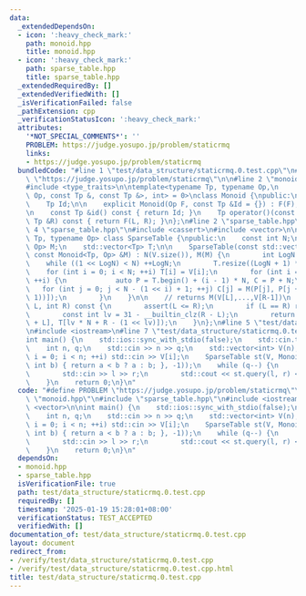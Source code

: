 ```yaml
---
data:
  _extendedDependsOn:
  - icon: ':heavy_check_mark:'
    path: monoid.hpp
    title: monoid.hpp
  - icon: ':heavy_check_mark:'
    path: sparse_table.hpp
    title: sparse_table.hpp
  _extendedRequiredBy: []
  _extendedVerifiedWith: []
  _isVerificationFailed: false
  _pathExtension: cpp
  _verificationStatusIcon: ':heavy_check_mark:'
  attributes:
    '*NOT_SPECIAL_COMMENTS*': ''
    PROBLEM: https://judge.yosupo.jp/problem/staticrmq
    links:
    - https://judge.yosupo.jp/problem/staticrmq
  bundledCode: "#line 1 \"test/data_structure/staticrmq.0.test.cpp\"\n#define PROBLEM\
    \ \"https://judge.yosupo.jp/problem/staticrmq\"\n\n#line 2 \"monoid.hpp\"\n\n\
    #include <type_traits>\n\ntemplate<typename Tp, typename Op,\n         std::enable_if_t<std::is_invocable_r_v<Tp,\
    \ Op, const Tp &, const Tp &>, int> = 0>\nclass Monoid {\npublic:\n    Op F;\n\
    \    Tp Id;\n\n    explicit Monoid(Op F, const Tp &Id = {}) : F(F), Id(Id) {}\n\
    \n    const Tp &id() const { return Id; }\n    Tp operator()(const Tp &L, const\
    \ Tp &R) const { return F(L, R); }\n};\n#line 2 \"sparse_table.hpp\"\n\n#line\
    \ 4 \"sparse_table.hpp\"\n#include <cassert>\n#include <vector>\n\ntemplate<typename\
    \ Tp, typename Op> class SparseTable {\npublic:\n    const int N;\n    const Monoid<Tp,\
    \ Op> M;\n    std::vector<Tp> T;\n\n    SparseTable(const std::vector<Tp> &V,\
    \ const Monoid<Tp, Op> &M) : N(V.size()), M(M) {\n        int LogN = 0;\n    \
    \    while ((1 << LogN) < N) ++LogN;\n        T.resize((LogN + 1) * N);\n    \
    \    for (int i = 0; i < N; ++i) T[i] = V[i];\n        for (int i = 1; i <= LogN;\
    \ ++i) {\n            auto P = T.begin() + (i - 1) * N, C = P + N;\n         \
    \   for (int j = 0; j < N - (1 << i) + 1; ++j) C[j] = M(P[j], P[j + (1 << (i -\
    \ 1))]);\n        }\n    }\n\n    // returns M(V[L],...,V[R-1])\n    Tp query(int\
    \ L, int R) const {\n        assert(L <= R);\n        if (L == R) return M.id();\n\
    \        const int lv = 31 - __builtin_clz(R - L);\n        return M(T[lv * N\
    \ + L], T[lv * N + R - (1 << lv)]);\n    }\n};\n#line 5 \"test/data_structure/staticrmq.0.test.cpp\"\
    \n#include <iostream>\n#line 7 \"test/data_structure/staticrmq.0.test.cpp\"\n\n\
    int main() {\n    std::ios::sync_with_stdio(false);\n    std::cin.tie(nullptr);\n\
    \    int n, q;\n    std::cin >> n >> q;\n    std::vector<int> V(n);\n    for (int\
    \ i = 0; i < n; ++i) std::cin >> V[i];\n    SparseTable st(V, Monoid([](int a,\
    \ int b) { return a < b ? a : b; }, -1));\n    while (q--) {\n        int l, r;\n\
    \        std::cin >> l >> r;\n        std::cout << st.query(l, r) << '\\n';\n\
    \    }\n    return 0;\n}\n"
  code: "#define PROBLEM \"https://judge.yosupo.jp/problem/staticrmq\"\n\n#include\
    \ \"monoid.hpp\"\n#include \"sparse_table.hpp\"\n#include <iostream>\n#include\
    \ <vector>\n\nint main() {\n    std::ios::sync_with_stdio(false);\n    std::cin.tie(nullptr);\n\
    \    int n, q;\n    std::cin >> n >> q;\n    std::vector<int> V(n);\n    for (int\
    \ i = 0; i < n; ++i) std::cin >> V[i];\n    SparseTable st(V, Monoid([](int a,\
    \ int b) { return a < b ? a : b; }, -1));\n    while (q--) {\n        int l, r;\n\
    \        std::cin >> l >> r;\n        std::cout << st.query(l, r) << '\\n';\n\
    \    }\n    return 0;\n}\n"
  dependsOn:
  - monoid.hpp
  - sparse_table.hpp
  isVerificationFile: true
  path: test/data_structure/staticrmq.0.test.cpp
  requiredBy: []
  timestamp: '2025-01-19 15:28:01+08:00'
  verificationStatus: TEST_ACCEPTED
  verifiedWith: []
documentation_of: test/data_structure/staticrmq.0.test.cpp
layout: document
redirect_from:
- /verify/test/data_structure/staticrmq.0.test.cpp
- /verify/test/data_structure/staticrmq.0.test.cpp.html
title: test/data_structure/staticrmq.0.test.cpp
---
```

